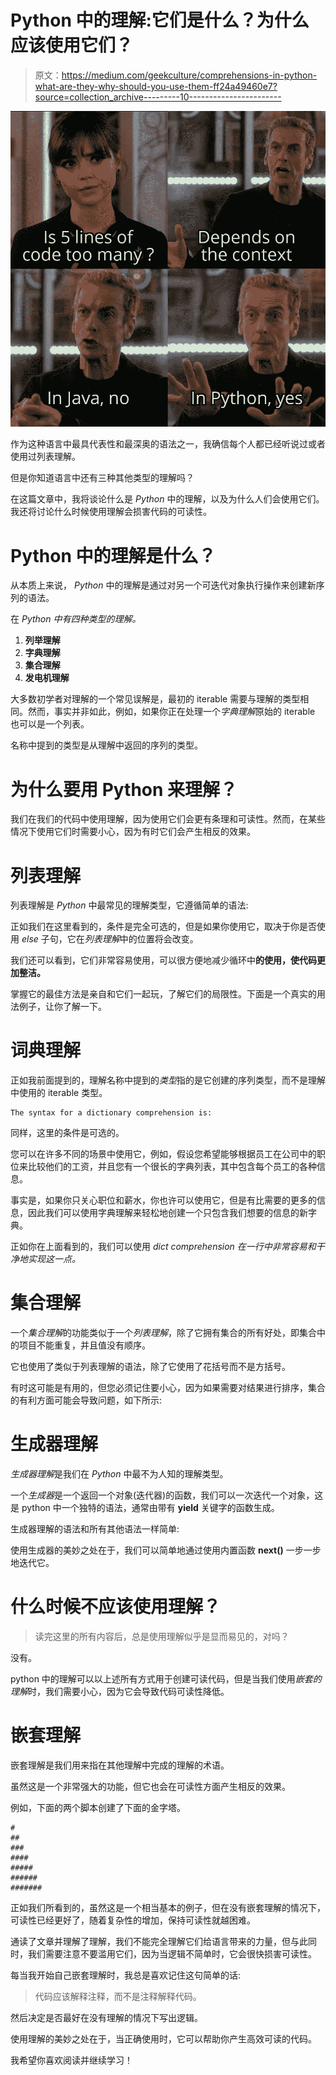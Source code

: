 # Python 中的理解:它们是什么？为什么应该使用它们？

> 原文：<https://medium.com/geekculture/comprehensions-in-python-what-are-they-why-should-you-use-them-ff24a49460e7?source=collection_archive---------10----------------------->

![](img/315cefba95777461bdc8ce56989d801d.png)

作为这种语言中最具代表性和最深奥的语法之一，我确信每个人都已经听说过或者使用过列表理解。

但是你知道语言中还有三种其他类型的理解吗？

在这篇文章中，我将谈论什么是 *Python* 中的理解，以及为什么人们会使用它们。我还将讨论什么时候使用理解会损害代码的可读性。

# Python 中的理解是什么？

从本质上来说， *Python* 中的理解是通过对另一个可迭代对象执行操作来创建新序列的语法。

在 *Python 中有四种类型的理解。*

1.  **列举理解**
2.  **字典理解**
3.  **集合理解**
4.  **发电机理解**

大多数初学者对理解的一个常见误解是，最初的 iterable 需要与理解的类型相同。然而，事实并非如此，例如，如果你正在处理一个*字典理解*原始的 iterable 也可以是一个列表。

名称中提到的类型是从理解中返回的序列的类型。

# 为什么要用 Python 来理解？

我们在我们的代码中使用理解，因为使用它们会更有条理和可读性。然而，在某些情况下使用它们时需要小心，因为有时它们会产生相反的效果。

# 列表理解

列表理解是 *Python* 中最常见的理解类型，它遵循简单的语法:

正如我们在这里看到的，条件是完全可选的，但是如果你使用它，取决于你是否使用 *else* 子句，它在*列表理解*中的位置将会改变。

我们还可以看到，它们非常容易使用，可以很方便地减少循环中**的使用，使代码更加整洁。**

掌握它的最佳方法是亲自和它们一起玩，了解它们的局限性。下面是一个真实的用法例子，让你了解一下。

# 词典理解

正如我前面提到的，理解名称中提到的*类型*指的是它创建的序列类型，而不是理解中使用的 iterable 类型。

```
The syntax for a dictionary comprehension is:
```

同样，这里的条件是可选的。

您可以在许多不同的场景中使用它，例如，假设您希望能够根据员工在公司中的职位来比较他们的工资，并且您有一个很长的字典列表，其中包含每个员工的各种信息。

事实是，如果你只关心职位和薪水，你也许可以使用它，但是有比需要的更多的信息，因此我们可以使用字典理解来轻松地创建一个只包含我们想要的信息的新字典。

正如你在上面看到的，我们可以使用 *dict comprehension 在一行中非常容易和干净地实现这一点。*

# 集合理解

一个*集合理解*的功能类似于一个*列表理解*，除了它拥有集合的所有好处，即集合中的项目不能重复，并且值没有顺序。

它也使用了类似于列表理解的语法，除了它使用了花括号而不是方括号。

有时这可能是有用的，但您必须记住要小心，因为如果需要对结果进行排序，集合的有利方面可能会导致问题，如下所示:

# 生成器理解

*生成器理解*是我们在 *Python* 中最不为人知的理解类型。

一个*生成器*是一个返回一个对象(迭代器)的函数，我们可以一次迭代一个对象，这是 python 中一个独特的语法，通常由带有 **yield** 关键字的函数生成。

生成器理解的语法和所有其他语法一样简单:

使用生成器的美妙之处在于，我们可以简单地通过使用内置函数 **next()** 一步一步地迭代它。

# 什么时候不应该使用理解？

> 读完这里的所有内容后，总是使用理解似乎是显而易见的，对吗？

没有。

python 中的理解可以以上述所有方式用于创建可读代码，但是当我们使用*嵌套的理解*时，我们需要小心，因为它会导致代码可读性降低。

# 嵌套理解

嵌套理解是我们用来指在其他理解中完成的理解的术语。

虽然这是一个非常强大的功能，但它也会在可读性方面产生相反的效果。

例如，下面的两个脚本创建了下面的金字塔。

```
#
##
###
####
#####
######
#######
```

正如我们所看到的，虽然这是一个相当基本的例子，但在没有嵌套理解的情况下，可读性已经更好了，随着复杂性的增加，保持可读性就越困难。

通读了文章并理解了理解，我们不能完全理解它们给语言带来的力量，但与此同时，我们需要注意不要滥用它们，因为当逻辑不简单时，它会很快损害可读性。

每当我开始自己嵌套理解时，我总是喜欢记住这句简单的话:

> 代码应该解释注释，而不是注释解释代码。

然后决定是否最好在没有理解的情况下写出逻辑。

使用理解的美妙之处在于，当正确使用时，它可以帮助你产生高效可读的代码。

我希望你喜欢阅读并继续学习！